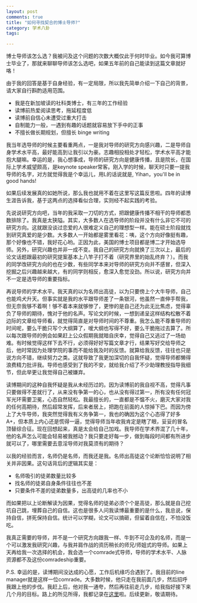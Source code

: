 ```yaml
---
layout: post
comments: true
title: "如何寻找契合的博士导师?"
category: 学术八卦
tags:  

---
```


博士导师该怎么选？我被问及这个问题的次数大概仅此于何时毕业。如今我可算博士毕业了，那就来聊聊导师该怎么选吧，如果五年前的自己能读到这篇文章就好咯！

由于我的回答是基于自身经验，有一定局限，所以我先简单介绍一下自己的背景，请大家自行斟酌适用范围。
- 我是在新加坡读的社科类博士，有三年的工作经验
- 读博前热爱阅读思考，拖延程度低 
- 读博前自信心未遭受过重大打击 
- 自制能力一般，一遇到有趣的话题就容易放下手中的正事
- 不擅长做长期规划，但擅长 binge writing

我当年选导师的时候主要看重两点，一是我对导师的研究方向感兴趣，二是导师自身学术水平高，最好能高到让我引以为豪。志趣相投相处才轻松，学术水平高才能抱大腿嘛。幸运的是，我心想事成，导师的研究方向是健康传播，且是院长，在国际上学术威望颇高，是keynote speaker常客。刚入学的时候，聊天时只要一提我导师的名字，对方就觉得我是个幸运儿，用L的话说就是, Yihan，you'll be in good hands! 

如果后续发展真的如她所说，那么我也就用不着在这里写这篇反思啦。四年的读博生涯告诉我，基于这两点的选择看似合理，实则经不起实践的考验。

先说说研究方向吧，当年的我采取一刀切的方式，把跟健康传播不相干的导师都悉数排除了。我真是太狭隘。其实，大多数人在选导师的阶段并没有什么非它不可的研究方向。这就跟没谈过恋爱的人很难定义自己的理想型一样。能在硕士阶段就找到研究真爱的是少数。大多数人一开始都是雾里看花：咦，这个方向好像挺有趣，那个好像也不错，我好花心哟。正因为此，美国的博士项目都是博二才开始选导师。另外，研究兴趣也并非一成不变。我自己的研究方向就换了三次以上，最后的论文话题跟最初的研究提案基本上八竿子打不着（研究界里的始乱终弃？）。而我的同学改研究方向的也在少数，有些同学本来对导师的研究方向并不感冒，但深入挖掘之后兴趣越来越大，有的同学则相反，愈深入愈觉没劲。所以说，研究方向并不一定是选导师的重要指标。

再说导师的学术水平。我天真的以为名师出高徒，以为只要傍上个大牛导师，自己也能鸡犬升天。但事实就是我的水平跟导师差了一条银河，他虽然一直伸手帮我，但无奈我够不着啊！够不着本来就够惨了，更惨的是自己还为此无比焦虑，觉得辜负了导师的期待，愧对于他的名声。写论文的时候，一想到递呈这样结构松散不着边际的文章给导师看，就觉得简直是对导师时间的不尊重。我怎么能不尊重导师的时间呢，要么干脆只写个大纲算了，嗳大纲也写得不好，要么干脆拖过去算了。所以每次跟导师的例会如果赶上公众假期我就暗自庆幸，觉得自己又逃过了一场劫难。有时候觉得这样下去不行，必须得好好写篇文章才行，结果写好交给导师之后，他时常因为处理学院的事而不能给我及时的反馈。就算给我反馈，往往也只是说方向不错，继续努力之类。这就导致了我更加深切的自我怀疑，觉得导师都懒得浪费精力批评我。导师也感受到了我的不安，就给我介绍了不少助理教授指导我细节，但此举更让我觉得自己被嫌弃。

读博期间的这种自我怀疑是我从未经历过的。因为读博前的我自视不高，觉得凡事只要做得不差就行了，从来没有争第一的心，也从没有得过第一，所有没有任何冠军光环需要卫冕，心态自然轻松。我最擅长的，一直都是不愠不火，磨灭大家对我的任何高期待，然后超常发挥，后来者居上，把跑在前面的人惊掉下巴。而因为傍上了大牛导师，我突然觉得我有义务争第一，我也的确因为这个心态得了好多A+，但本质上内心还是慌得一逼，觉得导师当年收我肯定是瞎了眼，妥妥的冒名顶替综合征。现在回想起来，真是太会给自己加戏。我导师在学术界混了几十年，他的名声怎么可能会轻易被我撼动？我只要走好每一步，做到每段时间都有所进步就可以了，哪里需要去意淫导师对我莫须有的期待？

以我的经验而言，名师仍是名师，而我还是我。名师出高徒这个论断恰恰说明了相关并非因果。这句话背后的逻辑其实是：
- 名师吸引的徒弟数量比较多
- 找名师的徒弟自身条件往往也不差
- 只要条件不差的徒弟数量多，出高徒的几率也不小

而如果把以上论断解读为因果，觉得名师的徒弟必须个个是高徒，那么就是自己挖坑自己跳，埋葬自己的自信。这也是很多人问我读博最重要的是什么，我总说，保持自信，拼死保持自信。统计可以学糊，论文可以搞砸，但留着自信在，不怕没饭吃。

我真正需要的导师，并不是一个研究方向跟我一样、牛到不可企及的名师，而是一个可以激发我研究兴趣，与我并肩作战的资历稍长的师兄/师姐式的导师。如果上天再给我一次选择的机会，我会选一个comrade式导师，导师的学术水平、人脉资源都不及这份comradeship重要。

P.S. 幸运的是，读博期间没达成的心愿，工作后机缘巧合遇到了。我目前的line manager就是这样一位comrade。大多数时候，他只走在我前面几步，然后招呼我跟上他的步伐。我赶上后，他对我一通夸，然后再往前走几步，给我指好接下来几个月的目标。路上的所见所得，我都记录在[这里](https://www.bi.team/people/yihan-xu/)啦。后续更新，敬请期待。




